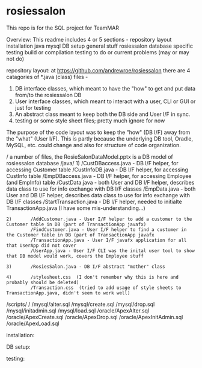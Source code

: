 # rosiessalon
This repo is for the SQL project for TeamMAR

Overview:
This readme includes 4 or 5 sections -
  repository layout
  installation
    java
    mysql
  DB setup
    general stuff
    rosiessalon database specific
  testing
    build or compilation 
    testing
  to do or current problems (may or may not do)

repository layout:
at https://github.com/andrewroe/rosiessalon
there are 4 catagories of *.java (class) files -
  1) DB interface classes, which meant to have the "how" to get and put data from/to the rosiessalon DB
  2) User interface classes, which meant to interact with a user, CLI or GUI or just for testing
  3) An abstract class meant to keep both the DB side and User I/F in sync. 
  4) testing or some style sheet files; pretty much ignore for now

The purpose of the code layout was to keep the "how" (DB I/F) away from the "what" (User I/F).
This is partly because the underlying DB tool, Oradle, MySQL, etc. could change and also for structure of code
organization. 

  <repo>/<documents> a number of files, the RosieSalonDataModel.pptx is a DB model of rosiessalon database
  <repo>/java/
    1)       /CustDBaccess.java - DB I/F helper, for accessing Customer table
             /CustInfoDB.java - DB I/F helper, for accessing CustInfo table
             /EmpDBaccess.java - DB I/F helper, for accessing Employee (and EmpInfo) table
             /CustData.java - both User and DB I/F helper, describes data class to use for info exchange with DB I/F classes
             /EmpData.java - both User and DB I/F helper, describes data class to use for info exchange with DB I/F classes
             /StartTransaction.java - DB I/F helper, needed to initialte TransactionApp.java (I have some mis-understanding...)

    2)       /AddCustomer.java - User I/F helper to add a customer to the Customer table in DB (part of TransactionApp javafx)
             /FindCustomer.java - User I/F helper to find a customer in the Customer table in DB (part of TransactionApp javafx
             /TransactionApp.java - User I/F javafx application for all that UserApp did not cover
             /UserApp.java - User I/F CLI was the inital user tool to show that DB model would work, covers the Employee stuff

    3)       /RosiesSalon.java - DB I/F abstract "mother" class

    4)       /stylesheet.css  (I don't remember why this is here and probably should be deleted)
             /Transaction.css  (tried to add usage of style sheets to TransactionApp.java, didn't seem to work well)

  <repo>/scripts/
                /
                /mysql/alter.sql
                /mysql/create.sql
                /mysql/drop.sql
                /mysql/initadmin.sql
                /mysql/load.sql
                /oracle/ApexAlter.sql
                /oracle/ApexCreate.sql
                /oracle/ApexDrop.sql
                /oracle/ApexInitAdmin.sql
                /oracle/ApexLoad.sql

installation:

DB setup:

testing:

